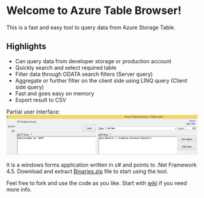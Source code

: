 Welcome to Azure Table Browser!
============================

This is a fast and easy tool to query data from Azure Storage Table. 

Highlights
------------
- Can query data from developer storage or production account
- Quickly search and select required table
- Filter data through ODATA search filters (Server query)
- Aggregate or further filter on the client side using LINQ query (Client side query)
- Fast and goes easy on memory
- Export result to CSV


Partial user interface:
![](https://raw.githubusercontent.com/amithegde/AzureTableBrowser/master/img/main-interface.jpg)

It is a windows forms application written in c# and points to .Net  Framework 4.5. Download and extract [Binaries.zip][1] file to start using the tool.

Feel free to fork and use the code as you like. Start with [wiki][2] if you need more info.

[1]:https://github.com/amithegde/AzureTableBrowser/raw/master/Binaries.zip
[2]:https://github.com/amithegde/AzureTableBrowser/wiki

